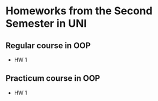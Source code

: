 # Homeworks from the Second Semester in UNI
## Regular course in OOP
- HW 1 
## Practicum course in OOP
- HW 1
